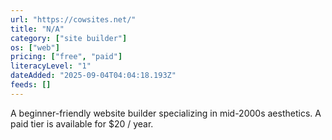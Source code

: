 ```yaml
---
url: "https://cowsites.net/"
title: "N/A"
category: ["site builder"]
os: ["web"]
pricing: ["free", "paid"]
literacyLevel: "1"
dateAdded: "2025-09-04T04:04:18.193Z"
feeds: []
---
```


A beginner-friendly website builder specializing in mid-2000s aesthetics. A paid tier is available for $20 / year.


